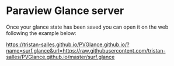 # Paraview Glance server

Once your glance state has been saved you can open it on the web following the example below:

https://tristan-salles.github.io/PVGlance.github.io/?name=surf.glance&url=https://raw.githubusercontent.com/tristan-salles/PVGlance.github.io/master/surf.glance


